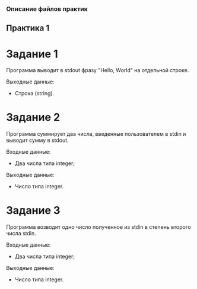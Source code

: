 ### Описание файлов практик

## Практика 1

# Задание 1

Программа выводит в stdout фразу "Hello, World" на отдельной строке.

Выходные данные:

* Строка (string).

# Задание 2

Программа суммирует два числа, введенные пользователем в stdin и выводит сумму в stdout.

Входные данные:

* Два числа типа integer;

Выходные данные:

* Число типа integer.

# Задание 3

Программа возводит одно число полученное из stdin в степень второго числа stdin.

Входные данные:

* Два числа типа integer;

Выходные данные:

* Число типа integer. 

